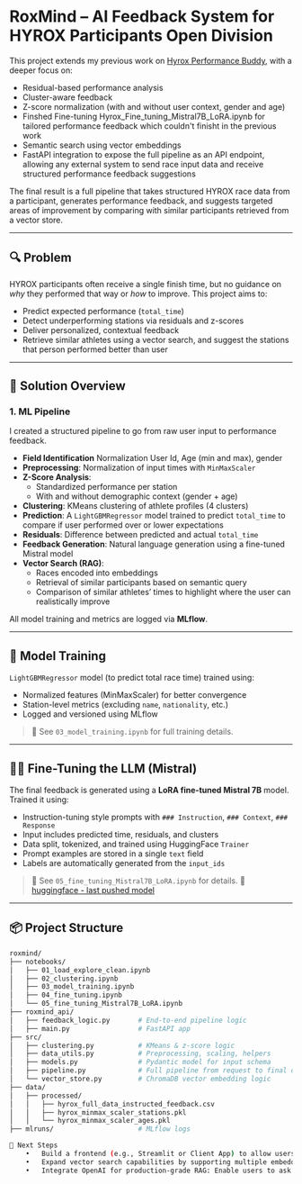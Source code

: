 # RoxMind – AI Feedback System for HYROX Participants Open Division

This project extends my previous work on [Hyrox Performance Buddy](https://github.com/syllerim/hyrox-performance-buddy), with a deeper focus on:
- Residual-based performance analysis
- Cluster-aware feedback
- Z-score normalization (with and without user context, gender and age)
- Finshed Fine-tuning Hyrox_Fine_tuning_Mistral7B_LoRA.ipynb for tailored performance feedback which couldn't finisht in the previous work
- Semantic search using vector embeddings
- FastAPI integration to expose the full pipeline as an API endpoint, allowing any external system to send race input data and receive structured performance feedback suggestions

The final result is a full pipeline that takes structured HYROX race data from a participant, generates performance feedback, and suggests targeted areas of improvement by comparing with similar participants retrieved from a vector store.

---

## 🔍 Problem

HYROX participants often receive a single finish time, but no guidance on *why* they performed that way or *how* to improve. This project aims to:
- Predict expected performance (`total_time`)
- Detect underperforming stations via residuals and z-scores
- Deliver personalized, contextual feedback
- Retrieve similar athletes using a vector search, and suggest the stations that person performed better than user

---

## 🚀 Solution Overview

### 1. **ML Pipeline**

I created a structured pipeline to go from raw user input to performance feedback.
- **Field Identification** Normalization User Id, Age (min and max), gender
- **Preprocessing**: Normalization of input times with `MinMaxScaler`
- **Z-Score Analysis**:
  - Standardized performance per station
  - With and without demographic context (gender + age)
- **Clustering**: KMeans clustering of athlete profiles (4 clusters)
- **Prediction**: A `LightGBMRegressor` model trained to predict `total_time` to compare if user performed over or lower expectations
- **Residuals**: Difference between predicted and actual `total_time`
- **Feedback Generation**: Natural language generation using a fine-tuned Mistral model
- **Vector Search (RAG)**:
  - Races encoded into embeddings
  - Retrieval of similar participants based on semantic query
  - Comparison of similar athletes’ times to highlight where the user can realistically improve

All model training and metrics are logged via **MLflow**.

---

## 🧠 Model Training

`LightGBMRegressor` model (to predict total race time) trained using:
- Normalized features (MinMaxScaler) for better convergence
- Station-level metrics (excluding `name`, `nationality`, etc.)
- Logged and versioned using MLflow

> 📌 See `03_model_training.ipynb` for full training details.

---

## ✍🏼 Fine-Tuning the LLM (Mistral)

The final feedback is generated using a **LoRA fine-tuned Mistral 7B** model. Trained it using:
- Instruction-tuning style prompts with `### Instruction`, `### Context`, `### Response`
- Input includes predicted time, residuals, and clusters
- Data split, tokenized, and trained using HuggingFace `Trainer`
- Prompt examples are stored in a single `text` field
- Labels are automatically generated from the `input_ids`

> 📌 See `05_fine_tuning_Mistral7B_LoRA.ipynb` for details. 🤗 [huggingface - last pushed model](https://huggingface.co/Syllerim/hyrox_mistral_lora_model/commit/60f2e5177b0df4a3aa756221e1942f23a6c48d80)

---

## 📦 Project Structure

```bash
roxmind/
├── notebooks/
│   ├── 01_load_explore_clean.ipynb
│   ├── 02_clustering.ipynb
│   ├── 03_model_training.ipynb
│   ├── 04_fine_tuning.ipynb
│   └── 05_fine_tuning_Mistral7B_LoRA.ipynb
├── roxmind_api/
│   ├── feedback_logic.py       # End-to-end pipeline logic
│   ├── main.py                 # FastAPI app
├── src/
│   ├── clustering.py           # KMeans & z-score logic
│   ├── data_utils.py           # Preprocessing, scaling, helpers
│   ├── models.py               # Pydantic model for input schema
│   ├── pipeline.py             # Full pipeline from request to final df
│   └── vector_store.py         # ChromaDB vector embedding logic
├── data/
│   ├── processed/
│   │   ├── hyrox_full_data_instructed_feedback.csv
│   │   ├── hyrox_minmax_scaler_stations.pkl
│   │   └── hyrox_minmax_scaler_ages.pkl
├── mlruns/                     # MLflow logs

🚧 Next Steps
	•	Build a frontend (e.g., Streamlit or Client App) to allow users to input their race data and visualize feedback interactively.
	•	Expand vector search capabilities by supporting multiple embedding models or hybrid search strategies.
	•	Integrate OpenAI for production-grade RAG: Enable users to ask questions in natural language and leverage Retrieval-Augmented Generation (RAG) using OpenAI’s API for more dynamic, conversational feedback and insights.
